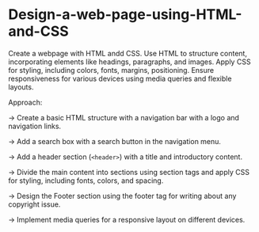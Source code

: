 # Design-a-web-page-using-HTML-and-CSS

Create a webpage with HTML andd CSS. Use HTML to structure content, incorporating elements like headings, paragraphs, and
images. Apply CSS for styling, including colors, fonts, margins,
positioning. Ensure responsiveness for various devices using media queries and flexible layouts.

Approach:

-> Create a basic HTML structure with a navigation bar with a logo and navigation links.

-> Add a search box with a search button in the navigation menu.

-> Add a header section (`<header>`) with a title and introductory content.

-> Divide the main content into sections using section tags and apply CSS for styling, including fonts, colors, and spacing.

-> Design the Footer section using the footer tag for writing about any copyright issue.

-> Implement media queries for a responsive layout on different devices.

